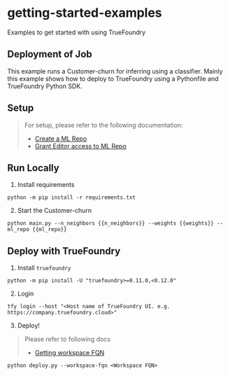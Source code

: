# getting-started-examples
Examples to get started with using TrueFoundry

Deployment of Job
---
This example runs a Customer-churn for inferring using a classifier.
Mainly this example shows how to deploy to TrueFoundry using a Pythonfile and TrueFoundry Python SDK.

## Setup

> For setup, please refer to the following documentation:
> - [Create a ML Repo ](https://docs.truefoundry.com/docs/key-concepts#creating-an-ml-repo)
> - [Grant Editor access to ML Repo](https://docs.truefoundry.com/docs/key-concepts#grant-access-of-ml-repo-to-workspace)

## Run Locally

1. Install requirements

```shell
python -m pip install -r requirements.txt
```

2. Start the Customer-churn

```shell
python main.py --n_neighbors {{n_neighbors}} --weights {{weights}} --ml_repo {{ml_repo}}
```

## Deploy with TrueFoundry

1. Install `truefoundry`

```shell
python -m pip install -U "truefoundry>=0.11.0,<0.12.0"
```

2. Login

```shell
tfy login --host "<Host name of TrueFoundry UI. e.g. https://company.truefoundry.cloud>"
```

3. Deploy!

> Please refer to following docs
> - [Getting workspace FQN](https://docs.truefoundry.com/docs/key-concepts#get-workspace-fqn)

```shell
python deploy.py --workspace-fqn <Workspace FQN>
```
